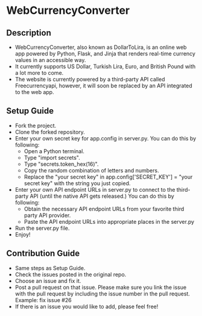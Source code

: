 # WebCurrencyConverter

## Description
* WebCurrencyConverter, also known as DollarToLira, is an online web app powered by Python, Flask, and Jinja that renders real-time currency values in an accessible way. 
* It currently supports US Dollar, Turkish Lira, Euro, and British Pound with a lot more to come.
* The website is currently powered by a third-party API called Freecurrencyapi, however, it will soon be replaced by an API integrated to the web app.

## Setup Guide
* Fork the project.
* Clone the forked repository.
* Enter your own secret key for app.config in server.py. You can do this by following:
    * Open a Python terminal.
    * Type "import secrets".
    * Type "secrets.token_hex(16)".
    * Copy the random combination of letters and numbers.
    * Replace the "your secret key" in app.config['SECRET_KEY'] = "your secret key" with the string you just copied.
*  Enter your own API endpoint URLs in server.py to connect to the third-party API (until the native API gets released.) You can do this by following:
    * Obtain the necessary API endpoint URLs from your favorite third party API provider.
    * Paste the API endpoint URLs into appropriate places in the server.py
* Run the server.py file.
* Enjoy!

## Contribution Guide
* Same steps as Setup Guide.
* Check the issues posted in the original repo.
* Choose an issue and fix it.
* Post a pull request on that issue. Please make sure you link the issue with the pull request by including the issue number in the pull request. Example: fix issue #26
* If there is an issue you would like to add, please feel free!

